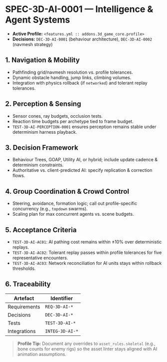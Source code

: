 # SPEC-3D-AI-0001 — Intelligence & Agent Systems

- **Active Profile:** `<features.yml :: addons.3d_game_core.profile>`
- **Decisions:** `DEC-3D-AI-0001` (behaviour architecture), `DEC-3D-AI-0002` (navmesh strategy)

## 1. Navigation & Mobility
- Pathfinding grid/navmesh resolution vs. profile tolerances.
- Dynamic obstacle handling, jump links, climbing volumes.
- Integration with physics rollback (if `networked`) and tolerant replay tolerances.

## 2. Perception & Sensing
- Sensor cones, ray budgets, occlusion tests.
- Reaction time budgets per archetype tied to frame budget.
- `TEST-3D-AI-PERCEPTION-0001` ensures perception remains stable under determinism harness playback.

## 3. Decision Framework
- Behaviour Trees, GOAP, Utility AI, or hybrid; include update cadence & determinism constraints.
- Authoritative vs. client-predicted AI: specify replication & correction flows.

## 4. Group Coordination & Crowd Control
- Steering, avoidance, formation logic; call out profile-specific concurrency (e.g., `topdown` swarms).
- Scaling plan for max concurrent agents vs. scene budgets.

## 5. Acceptance Criteria
- `TEST-3D-AI-AC01`: AI pathing cost remains within ±10% over deterministic replays.
- `TEST-3D-AI-AC02`: Tolerant replay passes within profile tolerances for five representative encounters.
- `TEST-3D-AI-AC03`: Network reconciliation for AI units stays within rollback thresholds.

## 6. Traceability
| Artefact | Identifier |
| --- | --- |
| Requirements | `REQ-3D-AI-*`
| Decisions | `DEC-3D-AI-*`
| Tests | `TEST-3D-AI-*`
| Integrations | `INTEG-3D-AI-*`

> **Profile Tip:** Document any overrides to `asset_rules.skeletal` (e.g., bone counts for enemy rigs) so the asset linter stays aligned with AI animation assumptions.
